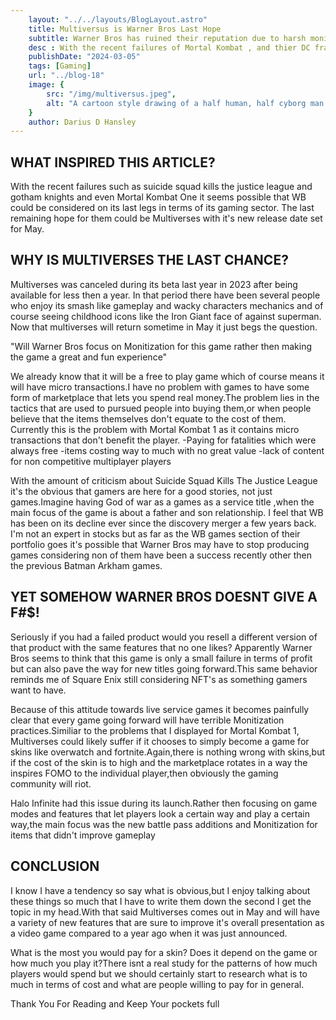 ```yaml
---
    layout: "../../layouts/BlogLayout.astro"
    title: Multiversus is Warner Bros Last Hope
    subtitle: Warner Bros has ruined their reputation due to harsh monitization
    desc : With the recent failures of Mortal Kombat , and thier DC franchise not having great movies.Multiverse seems to be the only hope that Warner Bros has for monitized success.
    publishDate: "2024-03-05"
    tags: [Gaming]
    url: "../blog-18"
    image: {
        src: "/img/multiversus.jpeg",
        alt: "A cartoon style drawing of a half human, half cyborg man holding a sword in his right hand",
    } 
    author: Darius D Hansley
---
```


 
<h2 class="blogH2">WHAT INSPIRED THIS ARTICLE?</h2>

<p class="blogP">
With the recent failures such  as suicide squad kills the justice league and gotham knights and even Mortal Kombat One it seems possible that WB could be considered on its last legs in terms of its gaming sector. The last remaining hope for them could be Multiverses with it's new release date set for May.
</p>

<h2 class="blogH2">WHY IS MULTIVERSES THE LAST CHANCE?</h2>

<p class="blogP">
Multiverses was canceled during its beta last year in 2023 after being available for less then  a year. In that period there have been several people who enjoy its smash like gameplay and wacky characters mechanics and of course seeing childhood icons like the Iron Giant face of against superman. Now that multiverses will return sometime in May it just begs the question.
</p>

<p class="blogP">
"Will Warner Bros focus on Monitization for this game rather then making the game a great and fun experience"
</p>
<p class="blogP">
We already know that it will be a free to play game which of course means it will have micro transactions.I have no problem with games to have some form of marketplace that lets you spend real money.The problem lies in the tactics that are used to pursued people into buying them,or when people believe that the items themselves don't equate to the cost of them. Currently this is the problem with Mortal Kombat 1 as it contains micro transactions that don't benefit the player.
-Paying for fatalities which were always free 
-items costing way to much with no great value
-lack of content for non competitive multiplayer players
</p>

<p class="blogP">With the amount of criticism about Suicide Squad Kills The Justice League it's the obvious that gamers are here for a good stories, not just games.Imagine having God of war as a games as a service title ,when the main focus of the game is about a father and son relationship.
I feel that WB has been on its decline ever since the discovery merger a few years back. I'm not an expert in stocks but as far as the WB games section of their portfolio goes it's possible that Warner Bros may have to stop producing games considering non of them have been a success recently other then the previous Batman Arkham games.
</p>


<h2 class="blogH2">YET SOMEHOW WARNER BROS DOESNT GIVE A F#$!</h2>
<p class="blogP">
Seriously if you had a failed product would you resell a different version of that product with the same features that no one likes? Apparently Warner Bros seems to think that this game is only a small failure in terms of profit  but can also pave the way for new titles going forward.This same behavior reminds me of Square Enix still considering NFT's as something gamers want to have.
</p>
<p class="blogP">
Because of this attitude towards live service games it becomes painfully clear that every game going forward will have terrible Monitization practices.Similiar to the problems that I displayed for Mortal Kombat 1, Multiverses could likely suffer if it chooses to simply become a game for skins like overwatch and fortnite.Again,there is nothing wrong with skins,but if the cost of the skin is to high and the marketplace rotates in a way the inspires FOMO to the individual player,then obviously the gaming community will riot.
</p>
<p class="blogP">
Halo Infinite had this issue during its launch.Rather then focusing on game modes and features that let players look a certain way and play a certain way,the main focus was the new battle pass additions and Monitization for items that didn't improve gameplay 
</p>
<h2 class="blogH2">CONCLUSION</h2>

<p class="blogP">
I know I have a tendency so say what is obvious,but I enjoy talking about these things so much that I have to write them down the second I get the topic in my head.With that said Multiverses comes out in May and will have a variety of new features that are sure to improve it's overall presentation as a video game compared to a year ago when it was just announced.
</p>
<p class="blogP">
What is the most you would pay for a skin? Does it depend on the game or how much you play it?There isnt a real study for the patterns of  how much players would spend but we should certainly start to research what is to much in terms of cost and what are people willing to pay for in general.
</p>

<p class="blogP">
Thank You For Reading and Keep Your pockets full
</p>